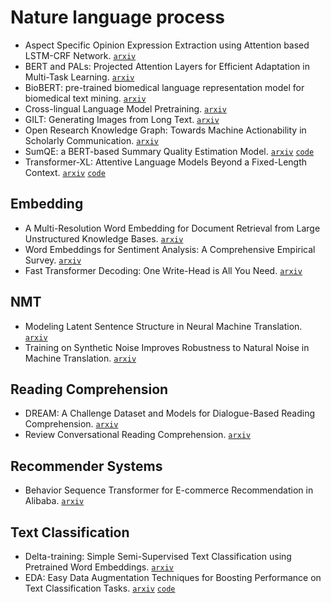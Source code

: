 # Nature language process

- Aspect Specific Opinion Expression Extraction using Attention based LSTM-CRF Network. [`arxiv`](https://arxiv.org/abs/1902.02709)
- BERT and PALs: Projected Attention Layers for Efficient Adaptation in Multi-Task Learning. [`arxiv`](https://arxiv.org/abs/1902.02671)
- BioBERT: pre-trained biomedical language representation model for biomedical text mining. [`arxiv`](https://arxiv.org/abs/1901.08746)
- Cross-lingual Language Model Pretraining. [`arxiv`](https://arxiv.org/abs/1901.07291)
- GILT: Generating Images from Long Text. [`arxiv`](https://arxiv.org/abs/1901.02404)
- Open Research Knowledge Graph: Towards Machine Actionability in Scholarly Communication. [`arxiv`](https://arxiv.org/abs/1901.10816)
- SumQE: a BERT-based Summary Quality Estimation Model. [`arxiv`](https://arxiv.org/abs/1909.00578) [`code`](https://github.com/nlpaueb/SumQE)
- Transformer-XL: Attentive Language Models Beyond a Fixed-Length Context. [`arxiv`](https://arxiv.org/abs/1901.02860) [`code`](https://github.com/kimiyoung/transformer-xl)

## Embedding

- A Multi-Resolution Word Embedding for Document Retrieval from Large Unstructured Knowledge Bases. [`arxiv`](https://arxiv.org/abs/1902.00663)
- Word Embeddings for Sentiment Analysis: A Comprehensive Empirical Survey. [`arxiv`](https://arxiv.org/abs/1902.00753)
- Fast Transformer Decoding: One Write-Head is All You Need. [`arxiv`](https://arxiv.org/abs/1911.02150)

## NMT

- Modeling Latent Sentence Structure in Neural Machine Translation. [`arxiv`](https://arxiv.org/abs/1901.06436)
- Training on Synthetic Noise Improves Robustness to Natural Noise in Machine Translation. [`arxiv`](https://arxiv.org/abs/1902.01509)

## Reading Comprehension

- DREAM: A Challenge Dataset and Models for Dialogue-Based Reading Comprehension. [`arxiv`](https://arxiv.org/abs/1902.00164)
- Review Conversational Reading Comprehension. [`arxiv`](https://arxiv.org/abs/1902.00821)


## Recommender Systems

- Behavior Sequence Transformer for E-commerce Recommendation in Alibaba. [`arxiv`](https://arxiv.org/pdf/1905.06874.pdf)

## Text Classification

- Delta-training: Simple Semi-Supervised Text Classification using Pretrained Word Embeddings. [`arxiv`](https://arxiv.org/abs/1901.07651)
- EDA: Easy Data Augmentation Techniques for Boosting Performance on Text Classification Tasks. [`arxiv`](https://arxiv.org/abs/1901.11196) [`code`](https://github.com/jasonwei20/eda_nlp)

